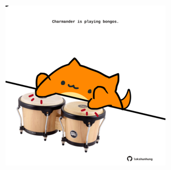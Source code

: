 <!-- built at 28/01/2022, 03:00:54 UTC -->
<p align="center">
  <img width="500" height="500" src="./ReadmeImage.svg">
</p>
